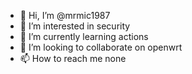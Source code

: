- 👋 Hi, I’m @mrmic1987
- 👀 I’m interested in security
- 🌱 I’m currently learning actions
- 💞️ I’m looking to collaborate on openwrt
- 📫 How to reach me none
